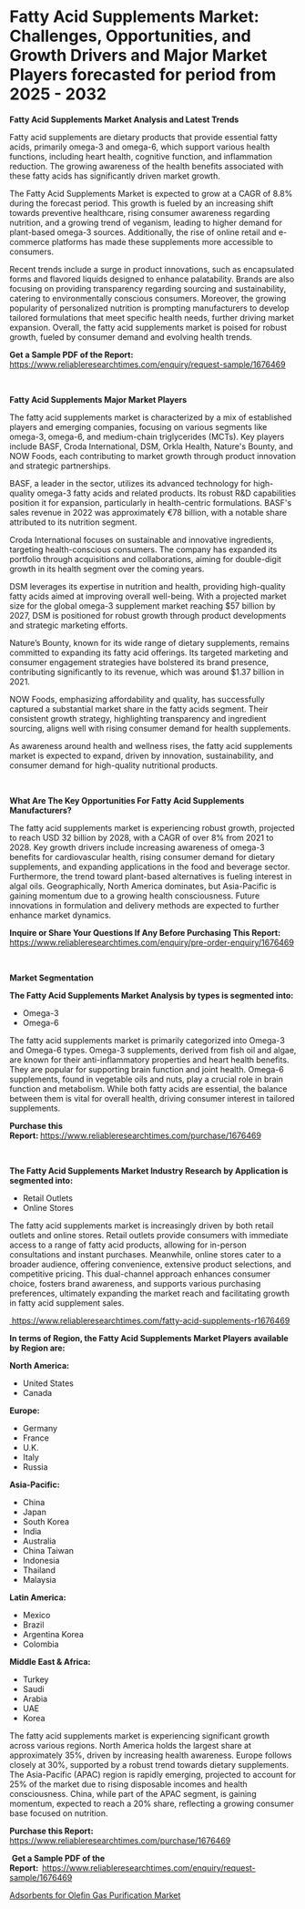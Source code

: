 <p><h1>Fatty Acid Supplements Market: Challenges, Opportunities, and Growth Drivers and Major Market Players forecasted for period from 2025 - 2032</h1></p><p><strong>Fatty Acid Supplements Market Analysis and Latest Trends</strong></p>
<p><p>Fatty acid supplements are dietary products that provide essential fatty acids, primarily omega-3 and omega-6, which support various health functions, including heart health, cognitive function, and inflammation reduction. The growing awareness of the health benefits associated with these fatty acids has significantly driven market growth.</p><p>The Fatty Acid Supplements Market is expected to grow at a CAGR of 8.8% during the forecast period. This growth is fueled by an increasing shift towards preventive healthcare, rising consumer awareness regarding nutrition, and a growing trend of veganism, leading to higher demand for plant-based omega-3 sources. Additionally, the rise of online retail and e-commerce platforms has made these supplements more accessible to consumers.</p><p>Recent trends include a surge in product innovations, such as encapsulated forms and flavored liquids designed to enhance palatability. Brands are also focusing on providing transparency regarding sourcing and sustainability, catering to environmentally conscious consumers. Moreover, the growing popularity of personalized nutrition is prompting manufacturers to develop tailored formulations that meet specific health needs, further driving market expansion. Overall, the fatty acid supplements market is poised for robust growth, fueled by consumer demand and evolving health trends.</p></p>
<p><strong>Get a Sample PDF of the Report:&nbsp;</strong> <a href="https://www.reliableresearchtimes.com/enquiry/request-sample/1676469?utm_campaign=3536&utm_medium=2&utm_source=Github&utm_content=ia&utm_term=24032025&utm_id=fatty-acid-supplements">https://www.reliableresearchtimes.com/enquiry/request-sample/1676469</a></p>
<p>&nbsp;</p>
<p><strong>Fatty Acid Supplements Major Market Players</strong></p>
<p><p>The fatty acid supplements market is characterized by a mix of established players and emerging companies, focusing on various segments like omega-3, omega-6, and medium-chain triglycerides (MCTs). Key players include BASF, Croda International, DSM, Orkla Health, Nature's Bounty, and NOW Foods, each contributing to market growth through product innovation and strategic partnerships.</p><p>BASF, a leader in the sector, utilizes its advanced technology for high-quality omega-3 fatty acids and related products. Its robust R&D capabilities position it for expansion, particularly in health-centric formulations. BASF's sales revenue in 2022 was approximately €78 billion, with a notable share attributed to its nutrition segment.</p><p>Croda International focuses on sustainable and innovative ingredients, targeting health-conscious consumers. The company has expanded its portfolio through acquisitions and collaborations, aiming for double-digit growth in its health segment over the coming years.</p><p>DSM leverages its expertise in nutrition and health, providing high-quality fatty acids aimed at improving overall well-being. With a projected market size for the global omega-3 supplement market reaching $57 billion by 2027, DSM is positioned for robust growth through product developments and strategic marketing efforts.</p><p>Nature’s Bounty, known for its wide range of dietary supplements, remains committed to expanding its fatty acid offerings. Its targeted marketing and consumer engagement strategies have bolstered its brand presence, contributing significantly to its revenue, which was around $1.37 billion in 2021.</p><p>NOW Foods, emphasizing affordability and quality, has successfully captured a substantial market share in the fatty acids segment. Their consistent growth strategy, highlighting transparency and ingredient sourcing, aligns well with rising consumer demand for health supplements.</p><p>As awareness around health and wellness rises, the fatty acid supplements market is expected to expand, driven by innovation, sustainability, and consumer demand for high-quality nutritional products.</p></p>
<p>&nbsp;</p>
<p><strong>What Are The Key Opportunities For Fatty Acid Supplements Manufacturers?</strong></p>
<p><p>The fatty acid supplements market is experiencing robust growth, projected to reach USD 32 billion by 2028, with a CAGR of over 8% from 2021 to 2028. Key growth drivers include increasing awareness of omega-3 benefits for cardiovascular health, rising consumer demand for dietary supplements, and expanding applications in the food and beverage sector. Furthermore, the trend toward plant-based alternatives is fueling interest in algal oils. Geographically, North America dominates, but Asia-Pacific is gaining momentum due to a growing health consciousness. Future innovations in formulation and delivery methods are expected to further enhance market dynamics.</p></p>
<p><strong>Inquire or Share Your Questions If Any Before Purchasing This Report:</strong> <a href="https://www.reliableresearchtimes.com/enquiry/pre-order-enquiry/1676469?utm_campaign=3536&utm_medium=2&utm_source=Github&utm_content=ia&utm_term=24032025&utm_id=fatty-acid-supplements">https://www.reliableresearchtimes.com/enquiry/pre-order-enquiry/1676469</a></p>
<p>&nbsp;</p>
<p><strong>Market Segmentation</strong></p>
<p><strong>The Fatty Acid Supplements Market Analysis by types is segmented into:</strong></p>
<p><ul><li>Omega-3</li><li>Omega-6</li></ul></p>
<p><p>The fatty acid supplements market is primarily categorized into Omega-3 and Omega-6 types. Omega-3 supplements, derived from fish oil and algae, are known for their anti-inflammatory properties and heart health benefits. They are popular for supporting brain function and joint health. Omega-6 supplements, found in vegetable oils and nuts, play a crucial role in brain function and metabolism. While both fatty acids are essential, the balance between them is vital for overall health, driving consumer interest in tailored supplements.</p></p>
<p><strong>Purchase this Report:&nbsp;</strong><a href="https://www.reliableresearchtimes.com/purchase/1676469?utm_campaign=3536&utm_medium=2&utm_source=Github&utm_content=ia&utm_term=24032025&utm_id=fatty-acid-supplements">https://www.reliableresearchtimes.com/purchase/1676469</a></p>
<p>&nbsp;</p>
<p><strong>The Fatty Acid Supplements Market Industry Research by Application is segmented into:</strong></p>
<p><ul><li>Retail Outlets</li><li>Online Stores</li></ul></p>
<p><p>The fatty acid supplements market is increasingly driven by both retail outlets and online stores. Retail outlets provide consumers with immediate access to a range of fatty acid products, allowing for in-person consultations and instant purchases. Meanwhile, online stores cater to a broader audience, offering convenience, extensive product selections, and competitive pricing. This dual-channel approach enhances consumer choice, fosters brand awareness, and supports various purchasing preferences, ultimately expanding the market reach and facilitating growth in fatty acid supplement sales.</p></p>
<p><a href="https://www.reliableresearchtimes.com/fatty-acid-supplements-r1676469?utm_campaign=3536&utm_medium=2&utm_source=Github&utm_content=ia&utm_term=24032025&utm_id=fatty-acid-supplements">&nbsp;https://www.reliableresearchtimes.com/fatty-acid-supplements-r1676469</a></p>
<p><strong>In terms of Region, the Fatty Acid Supplements Market Players available by Region are:</strong></p>
<p>
    <p> <strong> North America: </strong>
        <ul>
            <li>United States</li>
            <li>Canada</li>
        </ul>
        </p> 
    <p> <strong> Europe: </strong>
        <ul>
            <li>Germany</li>
            <li>France</li>
            <li>U.K.</li>
            <li>Italy</li>
            <li>Russia</li>
        </ul>
        </p> 
    <p> <strong> Asia-Pacific: </strong>
        <ul>
            <li>China</li>
            <li>Japan</li>
            <li>South Korea</li>
            <li>India</li>
            <li>Australia</li>
            <li>China Taiwan</li>
            <li>Indonesia</li>
            <li>Thailand</li>
            <li>Malaysia</li>
        </ul>
        </p> 
    <p> <strong> Latin America: </strong>
        <ul>
            <li>Mexico</li>
            <li>Brazil</li>
            <li>Argentina Korea</li>
            <li>Colombia</li>
        </ul>
        </p> 
    <p> <strong> Middle East & Africa: </strong>
        <ul>
            <li>Turkey</li>
            <li>Saudi</li>
            <li>Arabia</li>
            <li>UAE</li>
            <li>Korea</li>
        </ul>
    </p>
    </p>
<p><p>The fatty acid supplements market is experiencing significant growth across various regions. North America holds the largest share at approximately 35%, driven by increasing health awareness. Europe follows closely at 30%, supported by a robust trend towards dietary supplements. The Asia-Pacific (APAC) region is rapidly emerging, projected to account for 25% of the market due to rising disposable incomes and health consciousness. China, while part of the APAC segment, is gaining momentum, expected to reach a 20% share, reflecting a growing consumer base focused on nutrition.</p></p>
<p><strong>Purchase this Report: </strong><a href="https://www.reliableresearchtimes.com/purchase/1676469?utm_campaign=3536&utm_medium=2&utm_source=Github&utm_content=ia&utm_term=24032025&utm_id=fatty-acid-supplements">https://www.reliableresearchtimes.com/purchase/1676469</a></p>
<p>&nbsp;<strong>Get a Sample PDF of the Report:&nbsp;&nbsp;</strong><a href="https://www.reliableresearchtimes.com/enquiry/request-sample/1676469?utm_campaign=3536&utm_medium=2&utm_source=Github&utm_content=ia&utm_term=24032025&utm_id=fatty-acid-supplements">https://www.reliableresearchtimes.com/enquiry/request-sample/1676469</a></p>
<p><strong></strong></p>
<p><p><a href="https://github.com/kukolkasimo5/Market-Research-Report-List-1/blob/main/adsorbents-for-olefin-gas-purification-market.md?utm_campaign=3536&utm_medium=2&utm_source=Github&utm_content=ia&utm_term=24032025&utm_id=fatty-acid-supplements">Adsorbents for Olefin Gas Purification Market</a></p></p>